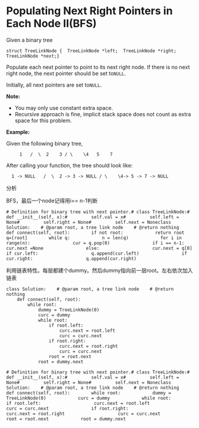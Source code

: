 # Populating Next Right Pointers in Each Node II\(BFS\)

Given a binary tree

```text
struct TreeLinkNode {  TreeLinkNode *left;  TreeLinkNode *right;  TreeLinkNode *next;}
```

Populate each next pointer to point to its next right node. If there is no next right node, the next pointer should be set to`NULL`.

Initially, all next pointers are set to`NULL`.

**Note:**

* You may only use constant extra space.
* Recursive approach is fine, implicit stack space does not count as extra space for this problem.

**Example:**

Given the following binary tree,

```text
     1   /  \  2    3 / \    \4   5    7
```

After calling your function, the tree should look like:

```text
  1 -> NULL   /  \  2 -> 3 -> NULL / \    \4-> 5 -> 7 -> NULL
```

分析

BFS，最后一个node记得用i== n-1判断

```text
# Definition for binary tree with next pointer.# class TreeLinkNode:#     def __init__(self, x):#         self.val = x#         self.left = None#         self.right = None#         self.next = Noneclass Solution:    # @param root, a tree link node    # @return nothing    def connect(self, root):        if not root:            return root        q=[root]        while q:            n = len(q)            for i in range(n):                cur = q.pop(0)                if i == n-1:                    cur.next =None                else:                    cur.next = q[0]                if cur.left:                    q.append(cur.left)                if cur.right:                    q.append(cur.right)
```

利用链表特性。每层都建个dummy。然后dummy指向前一层root。左右依次加入链表

```text
class Solution:    # @param root, a tree link node    # @return nothing    
	def connect(self, root):        
		while root:
			dummy = TreeLinkNode(0)
			curc = dummy
			while root:
			    if root.left:
			        curc.next = root.left
			        curc = curc.next
			    if root.right:
			        curc.next = root.right
			        curc = curc.next
			    root = root.next
			root = dummy.next
```

```text
# Definition for binary tree with next pointer.# class TreeLinkNode:#     def __init__(self, x):#         self.val = x#         self.left = None#         self.right = None#         self.next = Noneclass Solution:    # @param root, a tree link node    # @return nothing    def connect(self, root):        while root:            dummy = TreeLinkNode(0)            curc = dummy            while root:                if root.left:                    curc.next = root.left                    curc = curc.next                if root.right:                    curc.next = root.right                    curc = curc.next                root = root.next            root = dummy.next
```

